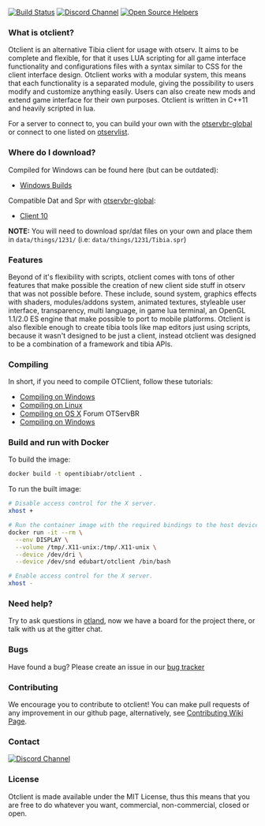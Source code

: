[![Build Status](https://secure.travis-ci.org/edubart/otclient.svg?branch=master)](http://travis-ci.org/edubart/otclient)
[![Discord Channel](https://img.shields.io/discord/528117503952551936.svg?label=discord)](https://discord.gg/3NxYnyV)
[![Open Source Helpers](https://www.codetriage.com/edubart/otclient/badges/users.svg)](https://www.codetriage.com/edubart/otclient)

### What is otclient?

Otclient is an alternative Tibia client for usage with otserv. It aims to be complete and flexible,
for that it uses LUA scripting for all game interface functionality and configurations files with a syntax
similar to CSS for the client interface design. Otclient works with a modular system, this means
that each functionality is a separated module, giving the possibility to users modify and customize
anything easily. Users can also create new mods and extend game interface for their own purposes.
Otclient is written in C++11 and heavily scripted in lua.

For a server to connect to, you can build your own with the [otservbr-global](https://github.com/opentibiabr/otservbr-global)
or connect to one listed on [otservlist](https://otservlist.org/).

### Where do I download?

Compiled for Windows can be found here (but can be outdated):
* [Windows Builds](https://forums.otserv.com.br/index.php?/forums/topic/169346-otservbr-global-otclient/)

Compatible Dat and Spr with [otservbr-global](https://github.com/opentibiabr/otservbr-global):
* [Client 10](https://github.com/opentibiabr/tools/blob/master/Tibia%20Client%2010.rar)


**NOTE:** You will need to download spr/dat files on your own and place them in `data/things/1231/` (i.e: `data/things/1231/Tibia.spr`)

### Features

Beyond of it's flexibility with scripts, otclient comes with tons of other features that make possible
the creation of new client side stuff in otserv that was not possible before. These include,
sound system, graphics effects with shaders, modules/addons system, animated textures,
styleable user interface, transparency, multi language, in game lua terminal, an OpenGL 1.1/2.0 ES engine that make possible
to port to mobile platforms. Otclient is also flexible enough to
create tibia tools like map editors just using scripts, because it wasn't designed to be just a
client, instead otclient was designed to be a combination of a framework and tibia APIs.

### Compiling

In short, if you need to compile OTClient, follow these tutorials:
* [Compiling on Windows](https://github.com/edubart/otclient/wiki/Compiling-on-Windows)
* [Compiling on Linux](https://github.com/edubart/otclient/wiki/Compiling-on-Linux)
* [Compiling on OS X](https://github.com/edubart/otclient/wiki/Compiling-on-Mac-OS-X)
Forum OTServBR
* [Compiling on Windows](https://forums.otserv.com.br/index.php?/forums/topic/169297-windowsvc2019-compilando-sources-otclient-vcpkg/)

### Build and run with Docker

To build the image:

```sh
docker build -t opentibiabr/otclient .
```

To run the built image:

```sh
# Disable access control for the X server.
xhost +

# Run the container image with the required bindings to the host devices and volumes.
docker run -it --rm \
  --env DISPLAY \
  --volume /tmp/.X11-unix:/tmp/.X11-unix \
  --device /dev/dri \
  --device /dev/snd edubart/otclient /bin/bash

# Enable access control for the X server.
xhost -
```

### Need help?

Try to ask questions in [otland](http://otland.net/f494/), now we have a board for the project there,
or talk with us at the gitter chat.

### Bugs

Have found a bug? Please create an issue in our [bug tracker](https://github.com/opentibiabr/otclient/issues)

### Contributing

We encourage you to contribute to otclient! You can make pull requests of any improvement in our github page, alternatively, see [Contributing Wiki Page](https://github.com/opentibiabr/otclient/wiki/Contributing).

### Contact

[![Discord Channel](https://img.shields.io/discord/528117503952551936.svg?label=discord)](https://discord.gg/3NxYnyV)

### License

Otclient is made available under the MIT License, thus this means that you are free
to do whatever you want, commercial, non-commercial, closed or open.
